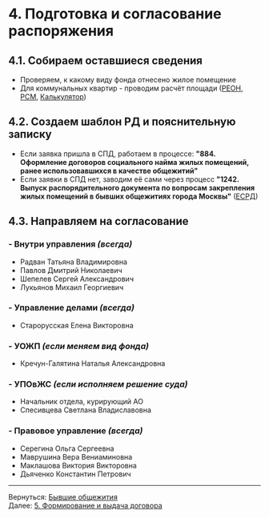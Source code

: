 
   
# 4. Подготовка и согласование распоряжения  
## 4.1. Собираем оставшиеся сведения  
- Проверяем, к какому виду фонда отнесено жилое помещение  
- Для коммунальных квартир - проводим расчёт площади ([РЕОН](http://reon.mlc.gov), [РСМ](webrsm.mlc.gov:5222), [Калькулятор](https://elornorthwind.github.io/room-area-calculator/))  
## 4.2. Создаем шаблон РД и пояснительную записку  
- Если заявка пришла в СПД, работаем в процессе: **"884. Оформление договоров социального найма жилых помещений, ранее использовавшихся в качестве общежитий"**  
- Если заявки в СПД нет, заводим её сами через процесс **"1242. Выпуск распорядительного документа по вопросам закрепления жилых помещений в бывших общежитиях города Москвы"** ([ЕСРД](http://webspd.mlc.gov/esrd/Login.aspx))  
## 4.3. Направляем на согласование  
### - Внутри управления ***(всегда)***  
* Радван Татьяна Владимировна  
* Павлов Дмитрий Николаевич  
* Шепелев Сергей Александрович  
* Лукьянов Михаил Георгиевич  
### - Управление делами ***(всегда)***  
* Старорусская Елена Викторовна  
### - УОЖП ***(если меняем вид фонда)***  
* Кречун-Галятина Наталья Александровна  
### - УПОвЖС ***(если исполняем решение суда)***  
* Начальник отдела, курирующий АО  
* Спесивцева Светлана Владиславовна  
### - Правовое управление ***(всегда)***  
* Серегина Ольга Сергеевна  
* Маврушина Вера Вениаминовна  
* Маклашова Виктория Викторовна  
* Дьяченко Константин Петрович  
  
___  
Вернуться: [Бывшие общежития](./%D0%91%D1%8B%D0%B2%D1%88%D0%B8%D0%B5/%20/%D0%BE%D0%B1%D1%89%D0%B5%D0%B6%D0%B8%D1%82%D0%B8%D1%8F.md#)  
Далее: [5. Формирование и выдача договора](./5./%20/%D0%A4%D0%BE%D1%80%D0%BC%D0%B8%D1%80%D0%BE%D0%B2%D0%B0%D0%BD%D0%B8%D0%B5/%20/%D0%B8/%20/%D0%B2%D1%8B%D0%B4%D0%B0%D1%87%D0%B0/%20/%D0%B4%D0%BE%D0%B3%D0%BE%D0%B2%D0%BE%D1%80%D0%B0.md#)